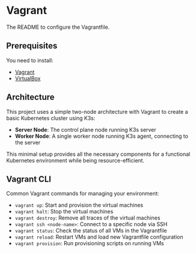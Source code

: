 # Vagrant

The README to configure the Vagrantfile.

## Prerequisites

You need to install:

- [Vagrant](https://developer.hashicorp.com/vagrant/install)
- [VirtualBox](https://www.virtualbox.org/wiki/Downloads)

## Architecture

This project uses a simple two-node architecture with Vagrant to create a basic Kubernetes cluster using K3s:

- **Server Node**: The control plane node running K3s server
- **Worker Node**: A single worker node running K3s agent, connecting to the server

This minimal setup provides all the necessary components for a functional Kubernetes environment while being resource-efficient.

## Vagrant CLI

Common Vagrant commands for managing your environment:

- `vagrant up`: Start and provision the virtual machines
- `vagrant halt`: Stop the virtual machines
- `vagrant destroy`: Remove all traces of the virtual machines
- `vagrant ssh <node-name>`: Connect to a specific node via SSH
- `vagrant status`: Check the status of all VMs in the Vagrantfile
- `vagrant reload`: Restart VMs and load new Vagrantfile configuration
- `vagrant provision`: Run provisioning scripts on running VMs

